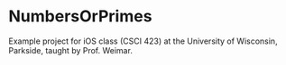 # NumbersOrPrimes
Example project for iOS class (CSCI 423) at the University of Wisconsin, Parkside, taught by Prof. Weimar.

